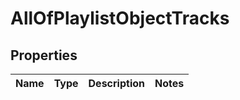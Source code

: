 # AllOfPlaylistObjectTracks

## Properties
Name | Type | Description | Notes
------------ | ------------- | ------------- | -------------
